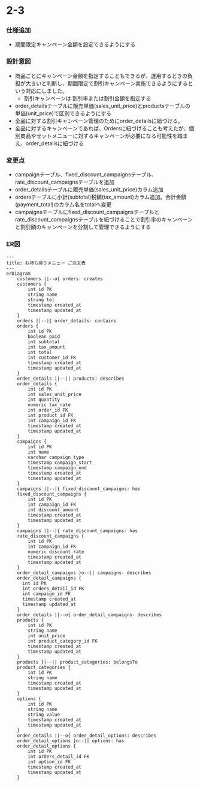 # 2-3

### 仕様追加
- 期間限定キャンペーン金額を設定できるようにする

### 設計意図
- 商品ごとにキャンペーン金額を指定することもできるが、運用するときの負担が大きいと判断し、期間限定で割引キャンペーン実施できるようにするという対応にしました。
  - 割引キャンペーンは 割引率または割引金額を指定する
- order_detailsテーブルに販売単価(sales_unit_price)とproductsテーブルの単価(unit_price)で区別できるようにする
- 全品に対する割引キャンペーン管理のためにorder_detailsに紐づける。
- 全品に対するキャンペーンであれば、Ordersに紐づけることも考えたが、個別商品やセットメニューに対するキャンペーンが必要になる可能性を踏まえ、order_detailsに紐づける

### 変更点
- campaignテーブル、fixed_discount_campaignsテーブル、rate_discount_campaignsテーブルを追加
- order_detailsテーブルに販売単価(sales_unit_price)カラム追加
- ordersテーブルに小計(subtotal)税額(tax_amount)カラム追加。合計金額(payment_total)のカラム名をtotalへ変更
- campaignsテーブルにfixed_discount_campaignsテーブルとrate_discount_campaignsテーブルを紐づけることで割引率のキャンペーンと割引額のキャンペーンを分割して管理できるようにする

### ER図

```mermaid
---
title: お持ち帰りメニュー ご注文表
---
erDiagram
    customers ||--o{ orders: creates
    customers {
        int id PK
        string name
        string tel
        timestamp created_at
        timestamp updated_at
    }
    orders ||--|{ order_details: contains
    orders {
        int id PK
        boolean paid
        int subtotal
        int tax_amount
        int total
        int customer_id FK
        timestamp created_at
        timestamp updated_at
    }
    order_details ||--|| products: describes
    order_details {
        int id PK
        int sales_unit_price
        int quantity
        numeric tax_rate
        int order_id FK
        int product_id FK
        int campaign_id FK
        timestamp created_at
        timestamp updated_at
    }
    campaigns {
        int id PK
        int name
        varchar campaign_type
        timestamp campaign_start
        timestamp campaign_end
        timestamp created_at
        timestamp updated_at
    }
    campaigns ||--|{ fixed_discount_campaigns: has
    fixed_discount_campaigns {
        int id PK
        int campaign_id FK
        int discount_amount
        timestamp created_at
        timestamp updated_at
    }
    campaigns ||--|{ rate_discount_campaigns: has
    rate_discount_campaigns {
        int id PK
        int campaign_id FK
        numeric discount_rate
        timestamp created_at
        timestamp updated_at
    }
    order_detail_campaigns }o--|| campaigns: describes
    order_detail_campaigns {
      int id PK
      int orders_detail_id FK
      int campaign_id FK
      timestamp created_at
      timestamp updated_at
    }
    order_details ||--o{ order_detail_campaigns: describes
    products {
        int id PK
        string name
        int unit_price
        int product_category_id FK
        timestamp created_at
        timestamp updated_at
    }
    products }|--|| product_categories: belongsTo
    product_categories {
        int id PK
        string name
        timestamp created_at
        timestamp updated_at
    }
    options {
        int id PK
        string name
        string value
        timestamp created_at
        timestamp updated_at
    }
    order_details ||--o{ order_detail_options: describes
    order_detail_options }o--|| options: has
    order_detail_options {
        int id PK
        int orders_detail_id FK
        int option_id FK
        timestamp created_at
        timestamp updated_at
    }
```
